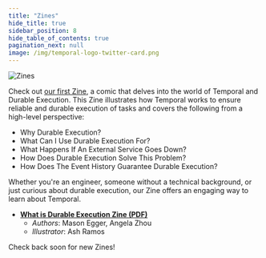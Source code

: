 ```yaml
---
title: "Zines"
hide_title: true
sidebar_position: 8
hide_table_of_contents: true
pagination_next: null
image: /img/temporal-logo-twitter-card.png
---
```


![Zines](/img/banners/zines.png)

Check out [our first Zine](../../static/zines/zines.pdf), a comic that delves into the world of Temporal and Durable Execution. This Zine illustrates how Temporal works to ensure reliable and durable execution of tasks and covers the following from a high-level perspective:

- Why Durable Execution?
- What Can I Use Durable Execution For?
- What Happens If An External Service Goes Down?
- How Does Durable Execution Solve This Problem?
- How Does The Event History Guarantee Durable Execution?

Whether you're an engineer, someone without a technical background, or just curious about durable execution, our Zine offers an engaging way to learn about Temporal. 

* [**What is Durable Execution Zine (PDF)**](../../static/zines/zines.pdf)
    * _Authors_: Mason Egger, Angela Zhou
    * _Illustrator_: Ash Ramos

Check back soon for new Zines!
